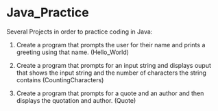 # Java_Practice

Several Projects in order to practice coding in Java: 

1. Create a program that prompts the user for their name and prints a greeting using that name. (Hello_World)

2. Create a program that prompts for an input string and displays ouput that shows the input string and the number of characters the string contains (CountingCharacters)

3. Create a program that prompts for a quote and an author and then displays the quotation and author. (Quote)